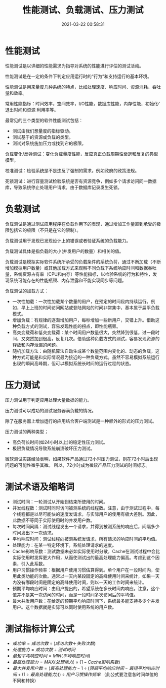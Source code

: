 ﻿---
title: 性能测试、负载测试、压力测试
date: 2021-03-22 00:58:31
summary: 本文分享性能测试、负载测试、压力测试的概念，它们都属于系统测试的范畴。
mathjax: true
tags:
- 软件测试
- 软件工程
categories:
- 软件工程
---

# 性能测试

性能测试是以详细的性能需求为指导对系统的性能进行评估的测试活动。

性能测试是在一定的条件下判定应用运行时的“行为”和支持运行的基本环境。

性能测试是用来量度几种系统的特点，比如处理速度、响应时间、资源消耗、吞吐量和效率。

常用性能指标：时间效率，空间效率，I/O性能，数据库性能，内存性能，初始化⁄退出时间和资源
利用率等。

最常见的三个类型的软件性能测试包括：
- 测试由我们想量度的指标驱动。
- 测试基于的资源或负载的类型。
- 测试对系统施加压力或找到它的极限。

负载变化/反弹测试：变化负载量度性能，反应真正负载周期性衰退和反复的典型模型。

校准测试：检验系统是不是违反了强制的需求，例如政府的政策法规。

死锁测试：进行容量测试检验系统是否有资源竞争，例如多个请求访问同一数据库，导致系统停止处理用户请求，由于数据库记录发生死锁。

# 负载测试

负载测试是通过测试应用程序在负载作用下的表现，通过增加工作量直到承受的极限包括它的极限（不只是在它的限制）。

负载测试用于发现已发现设计上的错误或者验证系统的负载能力。

负载测试具体是指负载的大小(并发用户的数量）和相关的值。

负载测试是模拟实际软件系统所承受的负载条件的系统负荷，通过不断加载（不断增加模拟用户数量）或其他加载方式来观察不同负载下系统响应时间和数据吞吐量，系统资源占有率（CPU和内存）等性能指标，以检验系统的行为和特性，发现系统可能存在的性能瓶颈、内存泄露和不能实现同步等问题。

负载测试的加载方式：
- 一次性加载：一次性加载某个数量的用户，在预定的时间段内持续运行。例如，早上上班的时间访问网站或登陆网站的时间非常集中，基本属于扁平负载模式。
- 增加负载：有规律的逐渐增加用户，每秒增加一些新用户，交错上升。借助这种负载方式的测试，容易发现性能的拐点，即性能瓶颈。
- 高突变载荷和低突变载荷：某个时间用户数量很大，突然降到很低，过一段时间，又突然加到很高，反复几次。借助这种负载方式的测试，容易发现资源的释放和内存泄漏的问题。
- 随机加载方法：由随机算法自动生成某个数量范围内变化的、动态的负载，这种方式可能是和实际情况最为接近的一种负载方式。虽然不容易模拟系统运行出现的瞬间高峰期，但可以模拟系统长时间的运行过程的状态。

# 压力测试

压力测试用于判定应用处理大量数据的能力。

压力测试可以成功的测试服务器满负载的情况。

除了在服务器上增加运行的应用结合客户端测试是一种额外的形式的压力测试。

压力测试的两种类型；
- 高负荷长时间(如24小时以上)的稳定性压力测试。
- 极限负载情况导致系统崩溃破坏压力测试。

微软测试实践经验表明，如果软件产品通过72小时压力测试，则在72小时后出现问题的可能性微乎其微。
所以，72小时成为微软产品压力测试的时间标志。

# 测试术语及缩略词

- 测试时间：一轮测试从开始到结束所使用的时间。
- 并发线程数：测试时同时访问被测系统的线程数。注意，由于测试过程中，每个线程都是以尽可能快的速度发请求，与实际用户的使用有极大差别。因此，此数据不等同于实际使用时的并发用户数。
- 每次时间间隔：测试线程发出一个请求，并得到被测系统的响应后，间隔多少时间发出下一次请求。
- 平均响应时间：测试线程向被测系统发请求，所有请求的响应时间的平均值。
- 处理能力：在某一特定环境下，系统处理请求的速度。
- Cache影响系数：测试数据未必如实际使用时分散，Cache在测试过程中会比实际使用时发挥更大作用，从而使测试出的最高处理能力偏高。考虑到这个因素，引入此系数。
- 用户习惯操作频率：根据用户使用习惯估算得到。单个用户在一段时间内，使用此类功能的次数。通常以一天内某段固定的高峰使用时间来统计，如果一天内没有哪段时间是固定的高峰使用时间，则以一天的工作时间来统计。
- 预期平均响应时间：由用户提出的，希望系统在多长时间内响应。注意，这个值并不是某一次访问的时间，而是一段时间多次访问后的平均值。
- 最大并发用户数：在给定的预期平均响应时间下，系统最多能支持多少个并发用户。这个数据就是实际可以同时使用系统的用户数。

# 测试指标计算公式

- $成功率=成功次数÷(成功次数＋失败次数)$
- $处理能力=成功次数÷测试时间$
- $最短平均响应时间=MIN(平均响应时间)$
- $最高处理能力=MAX(处理能力)×(1-Cache影响系数)$
- $最大并发用户数=(最高处理能力-1÷(预期平均响应时间-最短平均响应时间+(1÷最高处理能力)))÷用户习惯操作频率$  （此公式要注意各时间单位的不同和转换）
